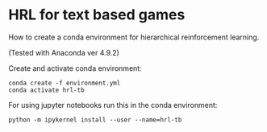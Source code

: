 # HRL for text based games
How to create a conda environment for hierarchical reinforcement learning.

(Tested with Anaconda ver 4.9.2)

Create and activate conda environment:
```
conda create -f environment.yml
conda activate hrl-tb
```

For using jupyter notebooks run this in the conda environment:
```
python -m ipykernel install --user --name=hrl-tb
```